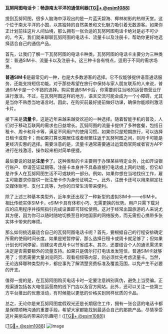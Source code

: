 **瓦努阿图电话卡：畅游南太平洋的通信利器[[TG💪+ @esim1088](https://t.me/s/esim1088)]**

提到瓦努阿图，很多人脑海中浮现出的是一片蓝天碧海、椰林树影的热带天堂。这个位于南太平洋的小国，以其独特的自然美景和文化魅力吸引着无数游客。如果你正计划前往这片人间仙境，那么拥有一张合适的瓦努阿图电话卡绝对是必不可少的。今天，我们就来聊聊瓦努阿图的电话卡、流量卡以及注册卡，帮助你更好地选择适合自己的通信产品。

首先，让我们了解一下瓦努阿图的电话卡种类。瓦努阿图的电话卡主要分为三种类型：普通SIM卡、流量卡以及注册卡。这三种卡各有特点，适用于不同的需求场景。

**普通SIM卡**是最常见的一种，也是大多数游客的选择。它不仅能够提供语音通话服务，还能支持短信功能。对于那些希望在旅行中保持与家人朋友联系的人来说，普通SIM卡是一个不错的选择。购买普通SIM卡后，你需要前往当地的运营商营业厅进行激活。不过，在瓦努阿图这样的地方，语言交流可能会成为一个小障碍，尤其是当你不熟悉当地语言时。因此，在购买前最好提前做好功课，确保你能顺利激活卡片。

接下来是**流量卡**，这是近年来越来越受欢迎的一种选择。随着智能手机的普及，人们对于移动互联网的需求也日益增长。瓦努阿图的流量卡提供了多种套餐，包括日租卡、周卡和月卡等，满足不同用户的使用习惯。如果你只是短期旅行，可以选择日租卡或周卡；而如果打算长期居住或者频繁往返于瓦努阿图之间，则月卡可能是更经济实惠的选择。需要注意的是，流量卡通常需要通过运营商官网或者官方APP进行在线激活，操作起来相对简单便捷。

最后要说的就是**注册卡**了。这种类型的卡主要用于办理某些特定业务，比如开设银行账户、申请签证延期等。注册卡本身并不具备直接打电话或上网的功能，但它却是许多人在瓦努阿图生活不可或缺的一部分。例如，如果你想在当地找份工作，雇主可能要求你提供一张注册卡作为身份证明之一。此外，注册卡还可以用来绑定社交媒体账号、支付工具等，为你的日常生活带来便利。

除了上述三种基本类型外，近年来还出现了一种新型的虚拟SIM卡——eSIM卡。相比传统实体SIM卡，eSIM卡具有体积小巧、无需更换的优势。用户只需下载对应的应用程序并按照指引完成设置即可轻松使用。这对于经常出国旅游的人来说尤其方便，因为你可以随时随地切换至目的地国家的网络服务，而无需担心携带多张实体卡带来的麻烦。

那么如何挑选最适合自己的瓦努阿图电话卡呢？首先，要根据自己的行程安排确定所需的使用时间长度。如果是短暂停留，那么选择日租卡或周卡就足够了；但如果计划长时间停留，则建议考虑月卡以节省成本。其次，还要结合个人的通讯需求来决定是否需要额外的流量支持。如果只是偶尔打打电话发发短信，普通SIM卡就够用了；但若需要大量浏览网页、观看视频等内容，则必须优先考虑流量卡。当然，无论选择哪种类型的卡，都应事先了解清楚资费标准及覆盖范围，以免产生不必要的开支。

值得一提的是，在瓦努阿图购买电话卡时一定要注意辨别真伪，避免上当受骗。正规渠道包括各大电信运营商的线下门店以及官方网站。此外，还可以关注一些第三方平台推出的优惠活动，有时候能以更低的价格买到同样优质的卡品。

总之，无论你是来瓦努阿图度假观光还是长期居住工作，拥有一张合适的电话卡都是保障顺畅沟通的重要手段。希望大家都能找到最适合自己的那款产品，尽情享受这片美丽岛屿带来的乐趣吧！([[TG💪+ @esim1088](https://t.me/s/esim1088)])

[[TG💪+ @esim1088](https://t.me/s/esim1088)] ![Image](https://i.postimg.cc/4NQfJmqS/Snipaste-2025-05-13-00-14-12.png)